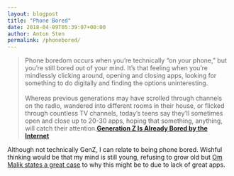 ```yaml
---
layout: blogpost
title: "Phone Bored"
date: 2018-04-09T05:39:07+00:00
author: Anton Sten
permalink: /phonebored/
---
```


>Phone boredom occurs when you’re technically “on your phone,” but you’re still bored out of your mind. It’s that feeling when you’re mindlessly clicking around, opening and closing apps, looking for something to do digitally and finding the options uninteresting.<br /><br />Whereas previous generations may have scrolled through channels on the radio, wandered into different rooms in their house, or flicked through countless TV channels, today’s teens say they’ll sometimes open and close up to 20-30 apps, hoping that something, anything, will catch their attention.**[Generation Z Is Already Bored by the Internet](https://www.thedailybeast.com/generation-z-is-already-bored-by-the-internet)**

Although not technically GenZ, I can relate to being phone bored. Wishful thinking would be that my mind is still young, refusing to grow old but [Om Malik states a great case](https://om.co/2018/04/04/phone-bored/) to why this might be to due to lack of great apps. 
